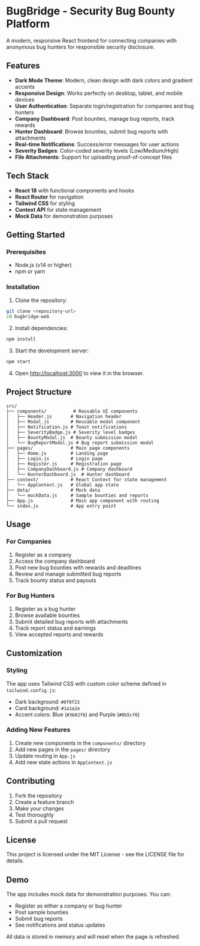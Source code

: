 # BugBridge - Security Bug Bounty Platform

A modern, responsive React frontend for connecting companies with anonymous bug hunters for responsible security disclosure.

## Features

- **Dark Mode Theme**: Modern, clean design with dark colors and gradient accents
- **Responsive Design**: Works perfectly on desktop, tablet, and mobile devices
- **User Authentication**: Separate login/registration for companies and bug hunters
- **Company Dashboard**: Post bounties, manage bug reports, track rewards
- **Hunter Dashboard**: Browse bounties, submit bug reports with attachments
- **Real-time Notifications**: Success/error messages for user actions
- **Severity Badges**: Color-coded severity levels (Low/Medium/High)
- **File Attachments**: Support for uploading proof-of-concept files

## Tech Stack

- **React 18** with functional components and hooks
- **React Router** for navigation
- **Tailwind CSS** for styling
- **Context API** for state management
- **Mock Data** for demonstration purposes

## Getting Started

### Prerequisites

- Node.js (v14 or higher)
- npm or yarn

### Installation

1. Clone the repository:
```bash
git clone <repository-url>
cd bugbridge-web
```

2. Install dependencies:
```bash
npm install
```

3. Start the development server:
```bash
npm start
```

4. Open [http://localhost:3000](http://localhost:3000) to view it in the browser.

## Project Structure

```
src/
├── components/          # Reusable UI components
│   ├── Header.js       # Navigation header
│   ├── Modal.js        # Reusable modal component
│   ├── Notification.js # Toast notifications
│   ├── SeverityBadge.js # Severity level badges
│   ├── BountyModal.js  # Bounty submission modal
│   └── BugReportModal.js # Bug report submission modal
├── pages/              # Main page components
│   ├── Home.js         # Landing page
│   ├── Login.js        # Login page
│   ├── Register.js     # Registration page
│   ├── CompanyDashboard.js # Company dashboard
│   └── HunterDashboard.js  # Hunter dashboard
├── context/            # React Context for state management
│   └── AppContext.js   # Global app state
├── data/               # Mock data
│   └── mockData.js     # Sample bounties and reports
├── App.js              # Main app component with routing
└── index.js            # App entry point
```

## Usage

### For Companies
1. Register as a company
2. Access the company dashboard
3. Post new bug bounties with rewards and deadlines
4. Review and manage submitted bug reports
5. Track bounty status and payouts

### For Bug Hunters
1. Register as a bug hunter
2. Browse available bounties
3. Submit detailed bug reports with attachments
4. Track report status and earnings
5. View accepted reports and rewards

## Customization

### Styling
The app uses Tailwind CSS with custom color scheme defined in `tailwind.config.js`:
- Dark background: `#0f0f23`
- Card background: `#1a1a2e`
- Accent colors: Blue (`#3b82f6`) and Purple (`#8b5cf6`)

### Adding New Features
1. Create new components in the `components/` directory
2. Add new pages in the `pages/` directory
3. Update routing in `App.js`
4. Add new state actions in `AppContext.js`

## Contributing

1. Fork the repository
2. Create a feature branch
3. Make your changes
4. Test thoroughly
5. Submit a pull request

## License

This project is licensed under the MIT License - see the LICENSE file for details.

## Demo

The app includes mock data for demonstration purposes. You can:
- Register as either a company or bug hunter
- Post sample bounties
- Submit bug reports
- See notifications and status updates

All data is stored in memory and will reset when the page is refreshed.
